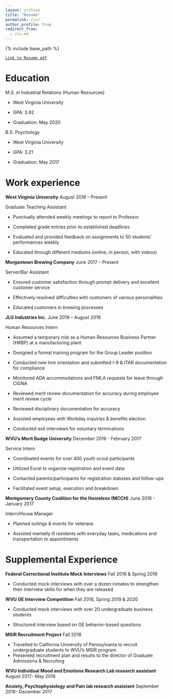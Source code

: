 ```yaml
---
layout: archive
title: "Resume"
permalink: /cv/
author_profile: true
redirect_from:
  - /cv.md
---
```


{% include base_path %}


[`Link to Resume pdf`](https://Cal-Wilson.github.io/files/Wilson_Resume.pdf " ")

Education
======

M.S. in Industrial Relations (Human Resources)

* West Virginia University

* GPA: 3.92	                                          

* Graduation: May 2020


B.S. Psychology

* West Virginia University

* GPA: 3.21 							  

* Graduation: May 2017


Work experience
======
**West Virginia University** August 2018 – Present

Graduate Teaching Assistant 	         


*	Punctually attended weekly meetings to report to Professor

*	Completed grade entries prior to established deadlines

*	Evaluated and provided feedback on assignments to 50 students’ performances weekly

*	Educated through different mediums (online, in person, with videos)


**Morgantown Brewing Company** June 2017 – Present

Server/Bar Assistant  		 


*	Ensured customer satisfaction through prompt delivery and excellent customer service 

*	Effectively resolved difficulties with customers of various personalities 

*	Educated customers in brewing processes


**JLG Industries Inc.** June 2019 – August 2019

Human Resources Intern 		                  


*	Assumed a temporary role as a Human Resources Business Partner (HRBP) at a manufacturing plant

*	Designed a formal training program for the Group Leader position

*	Conducted new hire orientation and submitted I-9 & ITAR documentation for compliance

*	Monitored ADA accommodations and FMLA requests for leave through CIGNA

*	Reviewed merit review documentation for accuracy during employee merit review cycle

*	Reviewed disciplinary documentation for accuracy

*	Assisted employees with Workday inquiries & benefits election

*	Conducted exit interviews for voluntary terminations


**WVU’s Merit Badge University** December 2016 - February 2017

Service Intern 	      	      


*	Coordinated events for over 400 youth scout participants

*	Utilized Excel to organize registration and event data

*	Contacted parents/participants for registration statuses and follow-ups

*	Facilitated event setup, execution and breakdown 


**Montgomery County Coalition for the Homeless (MCCH)** June 2016 - January 2017

Intern/House Manager


*	Planned outings & events for veterans

*	Assisted mentally ill residents with everyday tasks, medications and transportation to appointments

  
Supplemental Experience
======
**Federal Correctional Institute Mock Interviews** Fall 2018 & Spring 2019						     

*	Conducted mock interviews with over a dozen inmates to strengthen their interview skills for when they are released 


**WVU GE Interview Competition** Fall 2018, Spring 2019 & 2020

*	Conducted mock interviews with over 20 undergraduate business students 

*	Structured interview based on GE behavior-based questions


**MSIR Recruitment Project** Fall 2018

*	Travelled to California University of Pennsylvania to recruit undergraduate students to WVU’s MSIR program
*	Presented recruitment plan and results to the director of Graduate Admissions & Recruiting


**WVU Individual Mood and Emotions Research Lab research assistant** August 2017- May 2018


**Anxiety, Psychophysiology and Pain lab research assistant** September 2016- December 2017


